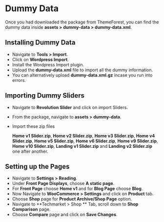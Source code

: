 # Dummy Data

Once you had downloaded the package from ThemeForest, you can find the dummy data inside **assets > dummy-data > dummy-data.xml**.

## Installing Dummy Data

* Navigate to **Tools > Import**.
* Click on **Wordpress Import**.
* Install the Wordpress Import plugin.
* Upload the **dummy-data.xml** file to import all the dummy information.
* You can alternatively upload **dummy-data.xml.gz** incase you run into errors.

## Importing Dummy Sliders
* Navigate to **Revolution Slider** and click on import Sliders.
* From the package, navigate to **assets > dummy-data**.
* Import these zip files

    **Home v1 Slider.zip**,
    **Home v2 Slider.zip**,
    **Home v3 Slider.zip**,
    **Home v4 Slider.zip**,
    **Home v5 Slider.zip**,
    **Home v6 Slider.zip**,
    **Home v9 Slider.zip**,
    **Home v10 Slider.zip**,
    **Landing v1 Slider.zip** and **Landing v2 Slider.zip** one after another.

## Setting up the Pages

* Navigate to **Settings > Reading**.
* Under **Front Page Displays**, choose **A static page**.
* For **Front Page** choose **Home v1** and for **Blog Page** choose **Blog**.
* Now Navigate to **WooCommerce > Settings** and click on **Product** tab.
* Choose **Shop** page for **Product Archive/Shop Page** option.
* Navigate to **Techmarket > Shop ** Tab, scroll down to **Shop Comparison** page.
* Choose **Compare** page and click on **Save Changes**.

